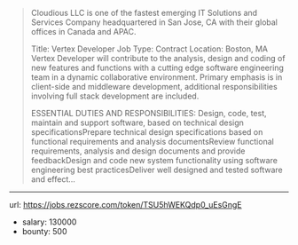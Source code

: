 >Cloudious LLC is one of the fastest emerging IT Solutions and Services Company headquartered in San Jose, CA with their global offices in Canada and APAC.  
>
>Title: Vertex Developer
>Job Type: Contract
>Location: Boston, MA 
>Vertex Developer will contribute to the analysis, design and coding of new features and functions with a cutting edge software engineering team in a dynamic collaborative environment. Primary emphasis is in client-side and middleware development, additional responsibilities involving full stack development are included.
>
>ESSENTIAL DUTIES AND RESPONSIBILITIES:
>Design, code, test, maintain and support software, based on technical design specificationsPrepare technical design specifications based on functional requirements and analysis documentsReview functional requirements, analysis and design documents and provide feedbackDesign and code new system functionality using software engineering best practicesDeliver well designed and tested software and effect...
------
url: https://jobs.rezscore.com/token/TSU5hWEKQdp0_uEsGngE
- salary: 130000
- bounty: 500
